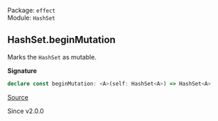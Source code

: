 Package: `effect`<br />
Module: `HashSet`<br />

## HashSet.beginMutation

Marks the `HashSet` as mutable.

**Signature**

```ts
declare const beginMutation: <A>(self: HashSet<A>) => HashSet<A>
```

[Source](https://github.com/Effect-TS/effect/tree/main/packages/effect/src/HashSet.ts#L139)

Since v2.0.0